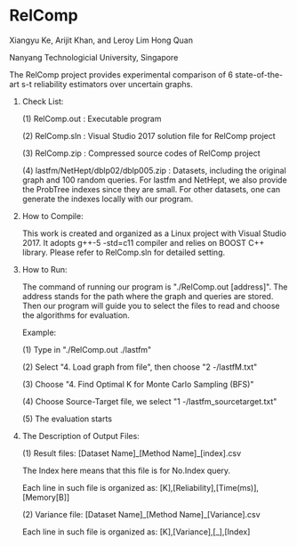 # RelComp

Xiangyu Ke, Arijit Khan, and Leroy Lim Hong Quan 

Nanyang Technologicial University, Singapore

The RelComp project provides experimental comparison of 6 state-of-the-art s-t reliability estimators over uncertain graphs.

1. Check List:

	(1) RelComp.out : Executable program
	
	(2) RelComp.sln : Visual Studio 2017 solution file for RelComp project
	
	(3) RelComp.zip : Compressed source codes of RelComp project
	
	(4) lastfm/NetHept/dblp02/dblp005.zip : Datasets, including the original graph and 100 random queries. For lastfm and NetHept, we also provide the ProbTree indexes since they are small. For other datasets, one can generate the indexes locally with our program.

2. How to Compile:

	This work is created and organized as a Linux project with Visual Studio 2017. It adopts g++-5 -std=c11 compiler and relies on BOOST C++ library. Please refer to RelComp.sln for detailed setting.

3. How to Run:

	The command of running our program is "./RelComp.out [address]". The address stands for the path where the graph and queries are stored. Then our program will guide you to select the files to read and choose the algorithms for evaluation.

	Example: 
	
	(1) Type in "./RelComp.out ./lastfm"
	
	(2) Select "4. Load graph from file", then choose "2 -/lastfM.txt"
	
	(3) Choose "4. Find Optimal K for Monte Carlo Sampling (BFS)"
	
	(4) Choose Source-Target file, we select "1 -/lastfm_sourcetarget.txt"
	
	(5) The evaluation starts

4. The Description of Output Files:

	(1) Result files: [Dataset Name]\_[Method Name]\_[index].csv
	
	The Index here means that this file is for No.Index query.
		
	Each line in such file is organized as: [K],[Reliability],[Time(ms)],[Memory[B]]
		
	(2) Variance file: [Dataset Name]\_[Method Name]\_[Variance].csv
	
	Each line in such file is organized as: [K],[Variance],[_],[Index]
